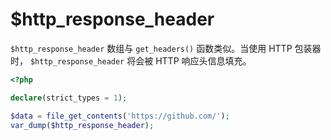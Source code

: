 # $http_response_header

`$http_response_header` 数组与 `get_headers()` 函数类似。当使用 HTTP 包装器时， `$http_response_header` 将会被 HTTP 响应头信息填充。

```php
<?php

declare(strict_types = 1);

$data = file_get_contents('https://github.com/');
var_dump($http_response_header);

```


